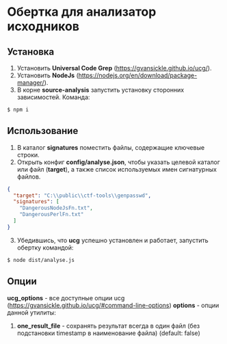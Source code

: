 # Обертка для анализатор исходников
## Установка
1. Установить **Universal Code Grep** (https://gvansickle.github.io/ucg/).
2. Установить **NodeJs** (https://nodejs.org/en/download/package-manager/). 
3. В корне **source-analysis** запустить установку сторонних зависимостей. Команда: 
```bash
$ npm i
```

## Использование
1. В каталог **signatures** поместить файлы, содержащие ключевые строки. 
2. Открыть конфиг **config/analyse.json**, чтобы указать целевой каталог или файл (**target**), а также список используемых имен сигнатурных файлов.
```json
{
  "target": "C:\\public\\ctf-tools\\genpasswd",
  "signatures": [
    "DangerousNodeJsFn.txt",
    "DangerousPerlFn.txt"
  ]
}
```
3. Убедившись, что **ucg** успешно установлен и работает, запустить обертку командой:
```bash
$ node dist/analyse.js
```
## Опции
**ucg_options** - все доступные опции ucg (https://gvansickle.github.io/ucg/#command-line-options)
**options** - опции данной утилиты:
1. **one_result_file** - сохранять результат всегда в один файл (без подстановки timestamp в наименование файла) (default: false)